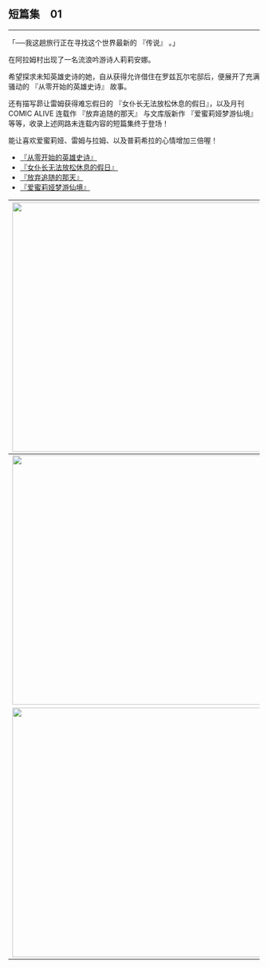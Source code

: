 ## 短篇集　01

------

「──我这趟旅行正在寻找这个世界最新的 『传说』 。」

在阿拉姆村出现了一名流浪吟游诗人莉莉安娜。

希望探求未知英雄史诗的她，自从获得允许借住在罗兹瓦尔宅邸后，便展开了充满骚动的 『从零开始的英雄史诗』 故事。

还有描写昴让雷姆获得难忘假日的 『女仆长无法放松休息的假日』，以及月刊 COMIC ALIVE 连载作 『放弃追随的那天』 与文库版新作 『爱蜜莉娅梦游仙境』 等等，收录上述网路未连载内容的短篇集终于登场！

能让喜欢爱蜜莉娅、雷姆与拉姆、以及普莉希拉的心情增加三倍喔！


- [『从零开始的英雄史诗』](01.html)
- [『女仆长无法放松休息的假日』](02.html)
- [『放弃追随的那天』](03.html)
- [『爱蜜莉娅梦游仙境』](04.html)


| <img width="500" src="/res/imgs/article/chapter999/short01/00.jpg" /> | <img width="500" src="/res/imgs/article/chapter999/short01/11.jpg" /> |
|:------:|:------:|
| <img width="500" src="/res/imgs/article/chapter999/short01/12.jpg" /> | <img width="500" src="/res/imgs/article/chapter999/short01/13.jpg" /> |
| <img width="500" src="/res/imgs/article/chapter999/short01/14.jpg" /> | <img width="500" src="/res/imgs/article/chapter999/short01/15.jpg" /> |
